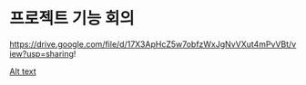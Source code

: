# 프로젝트 기능 회의
https://drive.google.com/file/d/17X3ApHcZ5w7obfzWxJgNvVXut4mPvVBt/view?usp=sharing!

[Alt text](<UML (usecase).PNG>)